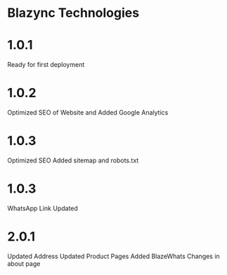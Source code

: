 # Blazync Technologies

# 1.0.1

Ready for first deployment

# 1.0.2

Optimized SEO of Website and Added Google Analytics

# 1.0.3

Optimized SEO Added sitemap and robots.txt

# 1.0.3

WhatsApp Link Updated

# 2.0.1

Updated Address
Updated Product Pages
Added BlazeWhats
Changes in about page
